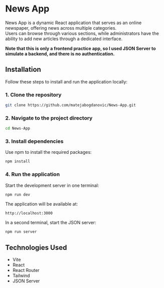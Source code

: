 # News App

News App is a dynamic React application that serves as an online newspaper, offering news across multiple categories.
<br>
Users can browse through various sections, while administrators have the ability to add new articles through a dedicated interface.

**Note that this is only a frontend practice app, so I used JSON Server to simulate a backend, and there is no authentication.**

## Installation

Follow these steps to install and run the application locally:

### 1. Clone the repository

```sh
git clone https://github.com/matejabogdanovic/News-App.git
```

### 2. Navigate to the project directory

```sh
cd News-App
```

### 3. Install dependencies

Use npm to install the required packages:

```sh
npm install
```

### 4. Run the application

Start the development server in one terminal:

```sh
npm run dev
```

The application will be available at:

```
http://localhost:3000
```

In a second terminal, start the JSON server:

```sh
npm run server
```

## Technologies Used

- Vite
- React
- React Router
- Tailwind
- JSON Server
